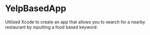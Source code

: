 # YelpBasedApp
Utilized Xcode to create an app that allows you to search for a nearby restaurant by inputting a food based keyword.
